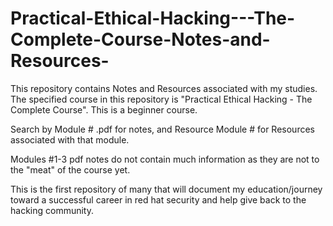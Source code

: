 # Practical-Ethical-Hacking---The-Complete-Course-Notes-and-Resources-


This repository contains Notes and Resources associated with my studies. The specified course in this repository is
"Practical Ethical Hacking - The Complete Course". This is a beginner course.

Search by Module # .pdf for notes, and Resource Module # for Resources
associated with that module. 

Modules #1-3 pdf notes do not contain much information as they are not to the "meat" of the course
yet.

This is the first repository of many that will document my education/journey
toward a successful career in red hat security and help give back to the hacking community.
